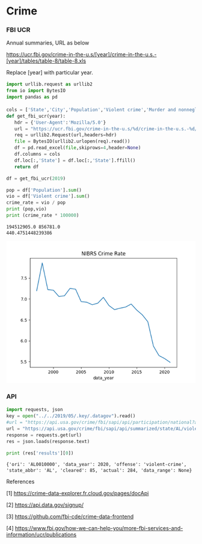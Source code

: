 # Crime

### FBI UCR

Annual summaries, URL as below

https://ucr.fbi.gov/crime-in-the-u.s/[year]/crime-in-the-u.s.-[year]/tables/table-8/table-8.xls

Replace [year] with particular year.

```python
import urllib.request as urllib2
from io import BytesIO
import pandas as pd

cols = ['State','City','Population','Violent crime','Murder and nonnegligent manslaughter','Rape1','Robbery','Aggravated assault','Property crime','Burglary','Larceny-theft','Motor vehicle theft','Arson2']
def get_fbi_ucr(year):
   hdr = {'User-Agent':'Mozilla/5.0'}
   url = "https://ucr.fbi.gov/crime-in-the-u.s/%d/crime-in-the-u.s.-%d/tables/table-8/table-8.xls" % (year,year)
   req = urllib2.Request(url,headers=hdr)
   file = BytesIO(urllib2.urlopen(req).read())
   df = pd.read_excel(file,skiprows=4,header=None)
   df.columns = cols
   df.loc[:,'State'] = df.loc[:,'State'].ffill()
   return df
```

```python
df = get_fbi_ucr(2019)
```


```python
pop = df['Population'].sum()
vio = df['Violent crime'].sum()
crime_rate = vio / pop
print (pop,vio)
print (crime_rate * 100000)
```

```text
194512905.0 856781.0
440.4751448239386
```

![](rate1.png)

### API

```python
import requests, json
key = open("../../2019/05/.key/.datagov").read()
#url = "https://api.usa.gov/crime/fbi/sapi/api/participation/national?api_key=%s" % key
url = "https://api.usa.gov/crime/fbi/sapi/api/summarized/state/AL/violent-crime/2020/2020?api_key=%s" % key
response = requests.get(url)
res = json.loads(response.text)
```

```python
print (res['results'][0])
```

```text
{'ori': 'AL0010000', 'data_year': 2020, 'offense': 'violent-crime', 'state_abbr': 'AL', 'cleared': 85, 'actual': 284, 'data_range': None}
```

References

[1] https://crime-data-explorer.fr.cloud.gov/pages/docApi

[2] https://api.data.gov/signup/

[3] https://github.com/fbi-cde/crime-data-frontend

[4] https://www.fbi.gov/how-we-can-help-you/more-fbi-services-and-information/ucr/publications

